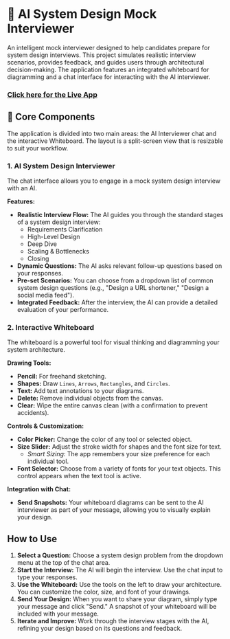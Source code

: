 # 🧠 AI System Design Mock Interviewer

An intelligent mock interviewer designed to help candidates prepare for system design interviews. This project simulates realistic interview scenarios, provides feedback, and guides users through architectural decision-making. The application features an integrated whiteboard for diagramming and a chat interface for interacting with the AI interviewer.
### [Click here for the Live App](https://thakshakg.github.io/ai-mock-system-design-interviewer/)
## 🚀 Core Components

The application is divided into two main areas: the AI Interviewer chat and the interactive Whiteboard. The layout is a split-screen view that is resizable to suit your workflow.

### 1. AI System Design Interviewer

The chat interface allows you to engage in a mock system design interview with an AI.

**Features:**
- **Realistic Interview Flow:** The AI guides you through the standard stages of a system design interview:
  - Requirements Clarification
  - High-Level Design
  - Deep Dive
  - Scaling & Bottlenecks
  - Closing
- **Dynamic Questions:** The AI asks relevant follow-up questions based on your responses.
- **Pre-set Scenarios:** You can choose from a dropdown list of common system design questions (e.g., "Design a URL shortener," "Design a social media feed").
- **Integrated Feedback:** After the interview, the AI can provide a detailed evaluation of your performance.

### 2. Interactive Whiteboard

The whiteboard is a powerful tool for visual thinking and diagramming your system architecture.

**Drawing Tools:**
- **Pencil:** For freehand sketching.
- **Shapes:** Draw `Lines`, `Arrows`, `Rectangles`, and `Circles`.
- **Text:** Add text annotations to your diagrams.
- **Delete:** Remove individual objects from the canvas.
- **Clear:** Wipe the entire canvas clean (with a confirmation to prevent accidents).

**Controls & Customization:**
- **Color Picker:** Change the color of any tool or selected object.
- **Size Slider:** Adjust the stroke width for shapes and the font size for text.
  - *Smart Sizing:* The app remembers your size preference for each individual tool.
- **Font Selector:** Choose from a variety of fonts for your text objects. This control appears when the text tool is active.

**Integration with Chat:**
- **Send Snapshots:** Your whiteboard diagrams can be sent to the AI interviewer as part of your message, allowing you to visually explain your design.

## How to Use

1. **Select a Question:** Choose a system design problem from the dropdown menu at the top of the chat area.
2. **Start the Interview:** The AI will begin the interview. Use the chat input to type your responses.
3. **Use the Whiteboard:** Use the tools on the left to draw your architecture. You can customize the color, size, and font of your drawings.
4. **Send Your Design:** When you want to share your diagram, simply type your message and click "Send." A snapshot of your whiteboard will be included with your message.
5. **Iterate and Improve:** Work through the interview stages with the AI, refining your design based on its questions and feedback.
